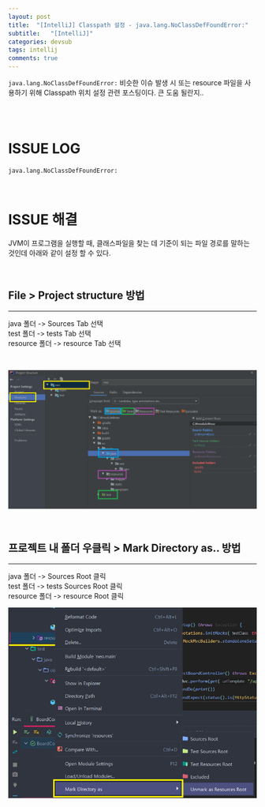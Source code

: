 ```yaml
---
layout: post
title:  "[IntelliJ] Classpath 설정 - java.lang.NoClassDefFoundError:"
subtitle:   "[IntelliJ]"
categories: devsub
tags: intellij
comments: true
---
```


`java.lang.NoClassDefFoundError:` 비슷한 이슈 발생 시 또는 resource 파일을 사용하기 위해 Classpath 위치 설정 관련 포스팅이다. 큰 도움 될란지..

<br><br>


# ISSUE LOG

```
java.lang.NoClassDefFoundError:
```

<br>


# ISSUE 해결

JVM이 프로그램을 실행할 때, 클래스파일을 찾는 데 기준이 되는 파일 경로를 말하는 것인데 아래와 같이 설정 할 수 있다.

<br>

## File > Project structure 방법
---

java 폴더 -> Sources Tab 선택  
test 폴더 -> tests Tab 선택  
resource 폴더 -> resource Tab 선택  

<br>

[![intellij-classpath-s1](/assets/img/devlog/201909/intellij-classpath-s1.png)]()


<br>


## 프로젝트 내 폴더 우클릭 > Mark Directory as.. 방법
---

java 폴더 -> Sources Root 클릭  
test 폴더 -> tests Sources Root 클릭  
resource 폴더 -> resource Root 클릭  

[![intellij-classpath-s2](/assets/img/devlog/201909/intellij-classpath-s2.png)]()